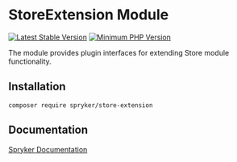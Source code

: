 # StoreExtension Module
[![Latest Stable Version](https://poser.pugx.org/spryker/store-extension/v/stable.svg)](https://packagist.org/packages/spryker/store-extension)
[![Minimum PHP Version](https://img.shields.io/badge/php-%3E%3D%208.3-8892BF.svg)](https://php.net/)

The module provides plugin interfaces for extending Store module functionality.

## Installation

```
composer require spryker/store-extension
```

## Documentation

[Spryker Documentation](https://docs.spryker.com)
